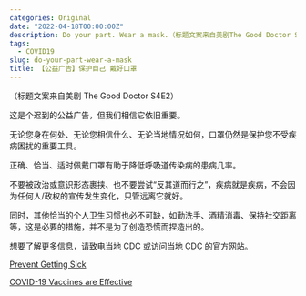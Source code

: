 ```yaml
---
categories: Original
date: "2022-04-18T00:00:00Z"
description: Do your part. Wear a mask.（标题文案来自美剧The Good Doctor S4E2）
tags:
  - COVID19
slug: do-your-part-wear-a-mask
title: 【公益广告】保护自己 戴好口罩
---
```


（标题文案来自美剧 The Good Doctor S4E2）

这是个迟到的公益广告，但我们相信它依旧重要。

无论您身在何处、无论您相信什么、无论当地情况如何，口罩仍然是保护您不受疾病困扰的重要工具。

正确、恰当、适时佩戴口罩有助于降低呼吸道传染病的患病几率。

不要被政治或意识形态裹挟、也不要尝试“反其道而行之”，疾病就是疾病，不会因为任何人/政权的宣传发生变化，只管远离它就好。

同时，其他恰当的个人卫生习惯也必不可缺，如勤洗手、酒精消毒、保持社交距离等，这是必要的措施，并不是为了创造恐慌而捏造出的。

想要了解更多信息，请致电当地 CDC 或访问当地 CDC 的官方网站。

[Prevent Getting Sick](https://www.cdc.gov/coronavirus/2019-ncov/prevent-getting-sick/index.html)

[COVID-19 Vaccines are Effective](https://www.cdc.gov/coronavirus/2019-ncov/vaccines/effectiveness/index.html)
